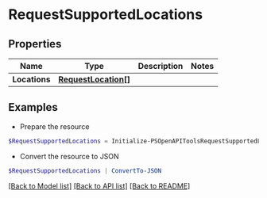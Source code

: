 # RequestSupportedLocations
## Properties

Name | Type | Description | Notes
------------ | ------------- | ------------- | -------------
**Locations** | [**RequestLocation[]**](RequestLocation.md) |  | 

## Examples

- Prepare the resource
```powershell
$RequestSupportedLocations = Initialize-PSOpenAPIToolsRequestSupportedLocations  -Locations null
```

- Convert the resource to JSON
```powershell
$RequestSupportedLocations | ConvertTo-JSON
```

[[Back to Model list]](../README.md#documentation-for-models) [[Back to API list]](../README.md#documentation-for-api-endpoints) [[Back to README]](../README.md)

